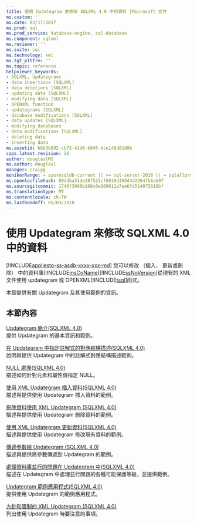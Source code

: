 ```yaml
---
title: 使用 Updategram 來修改 SQLXML 4.0 中的資料 |Microsoft 文件
ms.custom: ''
ms.date: 03/17/2017
ms.prod: sql
ms.prod_service: database-engine, sql-database
ms.component: sqlxml
ms.reviewer: ''
ms.suite: sql
ms.technology: xml
ms.tgt_pltfrm: ''
ms.topic: reference
helpviewer_keywords:
- SQLXML, updategrams
- data insertions [SQLXML]
- data deletions [SQLXML]
- updating data [SQLXML]
- modifying data [SQLXML]
- OPENXML function
- updategrams [SQLXML]
- database modifications [SQLXML]
- data updates [SQLXML]
- modifying databases
- data modifications [SQLXML]
- deleting data
- inserting data
ms.assetid: b8b3b892-cb73-41d0-b945-bce148d81d9b
caps.latest.revision: 26
author: douglaslMS
ms.author: douglasl
manager: craigg
monikerRange: = azuresqldb-current || >= sql-server-2016 || = sqlallproducts-allversions
ms.openlocfilehash: 09ddba31de38f515cf6810d455d4d2264fb6ab97
ms.sourcegitcommit: 1740f3090b168c0e809611a7aa6fd514075616bf
ms.translationtype: MT
ms.contentlocale: zh-TW
ms.lasthandoff: 05/03/2018
---
```

# <a name="using-updategrams-to-modify-data-in-sqlxml-40"></a>使用 Updategram 來修改 SQLXML 4.0 中的資料
[!INCLUDE[appliesto-ss-asdb-xxxx-xxx-md](../../../includes/appliesto-ss-asdb-xxxx-xxx-md.md)]
  您可以修改 （插入、 更新或刪除） 中的資料庫[!INCLUDE[msCoName](../../../includes/msconame-md.md)][!INCLUDE[ssNoVersion](../../../includes/ssnoversion-md.md)]從現有的 XML 文件使用 updategram 或 OPENXML[!INCLUDE[tsql](../../../includes/tsql-md.md)]函式。  
  
 本節提供有關 Updategram 及其使用範例的資訊。  
  
## <a name="in-this-section"></a>本節內容  
 [Updategram 簡介&#40;SQLXML 4.0&#41;](../../../relational-databases/sqlxml-annotated-xsd-schemas-xpath-queries/updategrams/introduction-to-updategrams-sqlxml-4-0.md)  
 提供 Updategram 的基本資訊和範例。  
  
 [在 Updategram 中指定註解式的對應結構描述&#40;SQLXML 4.0&#41;](../../../relational-databases/sqlxml-annotated-xsd-schemas-xpath-queries/updategrams/specifying-an-annotated-mapping-schema-in-an-updategram-sqlxml-4-0.md)  
 說明與提供 Updategram 中的註解式對應結構描述範例。  
  
 [NULL 處理&#40;SQLXML 4.0&#41;](../../../relational-databases/sqlxml-annotated-xsd-schemas-xpath-queries/updategrams/null-handling-sqlxml-4-0.md)  
 描述如何針對元素和屬性值指定 NULL。  
  
 [使用 XML Updategram 插入資料&#40;SQLXML 4.0&#41;](../../../relational-databases/sqlxml-annotated-xsd-schemas-xpath-queries/updategrams/inserting-data-using-xml-updategrams-sqlxml-4-0.md)  
 描述與提供使用 Updategram 插入資料的範例。  
  
 [刪除資料使用 XML Updategram &#40;SQLXML 4.0&#41;](../../../relational-databases/sqlxml-annotated-xsd-schemas-xpath-queries/updategrams/deleting-data-using-xml-updategrams-sqlxml-4-0.md)  
 描述與提供使用 Updategram 刪除資料的範例。  
  
 [使用 XML Updategram 更新資料&#40;SQLXML 4.0&#41;](../../../relational-databases/sqlxml-annotated-xsd-schemas-xpath-queries/updategrams/updating-data-using-xml-updategrams-sqlxml-4-0.md)  
 描述與提供使用 Updategram 修改現有資料的範例。  
  
 [傳遞參數給 Updategram &#40;SQLXML 4.0&#41;](../../../relational-databases/sqlxml-annotated-xsd-schemas-xpath-queries/updategrams/passing-parameters-to-updategrams-sqlxml-4-0.md)  
 描述與提供將參數傳遞到 Updategram 的範例。  
  
 [處理資料庫並行的問題在 Updategram 中&#40;SQLXML 4.0&#41;](../../../relational-databases/sqlxml-annotated-xsd-schemas-xpath-queries/updategrams/handling-database-concurrency-issues-in-updategrams-sqlxml-4-0.md)  
 描述在 Updategram 中處理並行問題的各種可能保護等級，並提供範例。  
  
 [Updategram 範例應用程式&#40;SQLXML 4.0&#41;](http://msdn.microsoft.com/library/d2287e10-4007-4ba4-ad84-4e2b6adfede5)  
 提供使用 Updategram 的範例應用程式。  
  
 [方針和限制的 XML Updategram &#40;SQLXML 4.0&#41;](../../../relational-databases/sqlxml-annotated-xsd-schemas-xpath-queries/updategrams/guidelines-and-limitations-of-xml-updategrams-sqlxml-4-0.md)  
 列出使用 Updategram 時要注意的事項。  
  
  
